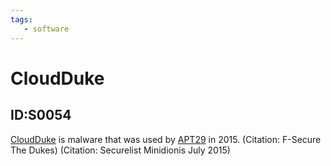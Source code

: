 ```yaml
---
tags:
   - software
---
```

# CloudDuke
## ID:S0054
[CloudDuke](/mitre/software/S0054) is malware that was used by [APT29](/mitre/groups/G0016) in 2015. (Citation: F-Secure The Dukes) (Citation: Securelist Minidionis July 2015)

